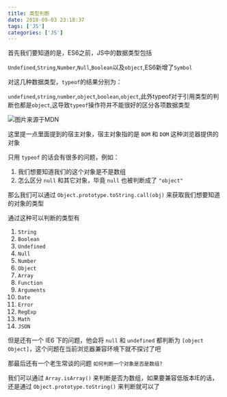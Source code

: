 ```yaml
---
title: 类型判断
date: 2018-09-03 23:18:37
tags: ['JS']
categories: ['JS']
---
```


首先我们要知道的是，ES6之前，JS中的数据类型包括

`Undefined`,`String`,`Number`,`Null`,`Boolean`以及`object`,ES6新增了`Symbol`

对这几种数据类型，`typeof`的结果分别为：

`undefined`,`string`,`number`,`object`,`boolean`,`object`,此外typeof对于引用类型的判断也都是`object`,这导致`typeof`操作符并不能很好的区分各项数据类型

![图片来源于MDN](https://wave-1253805456.cos.ap-chengdu.myqcloud.com/WaveBlog/wave9-rewrite/1536025292807.png)

这里提一点里面提到的宿主对象，宿主对象指的是 `BOM` 和 `DOM` 这种浏览器提供的对象

只用 `typeof` 的话会有很多的问题，例如：

1. 我们想要知道我们的这个对象是不是数组
2. 怎么区分 `null`  和其它对象，毕竟 `null` 也被判断成了 `"object"`

那么我们可以通过 `Object.prototype.toString.call(obj)` 来获取我们想要知道的对象的类型

通过这种可以判断的类型有

1. `String`
2. `Boolean`
3. `Undefined`
4. `Null`
5. `Number`
6. `Object`
7. `Array`
8. `Function`
9. `Arguments`
10. `Date`
11. `Error`
12. `RegExp`
13. `Math`
14. `JSON`

但是还有一个 IE6 下的问题，他会将 `null` 和 `undefined` 都判断为 `[object Object]`，这个问题在当前浏览器兼容环境下就不探讨了吧

那最后还有一个老生常谈的问题 `如何判断一个对象是否是数组?`

我们可以通过 `Array.isArray()` 来判断是否为数组，如果要兼容低版本IE的话，还是通过 `Object.prototype.toString()` 来判断就可以了
